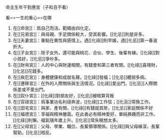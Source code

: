 命主生年干對應宮（子和丑不看）

看==一生的重心==在哪

1. 在[[命宮]]：爲自己而活，範疇由四化定。
2. 在[[兄弟宮]]：與母親、手足關係較大，受其影響。[[化忌]]則是非多。
3. 在[[夫妻宮]]：重點在異性與感情上。遇[[化祿]]則早婚，遇[[化忌]]第一春波折大。
4. 在[[子女宮]]：除子女外，還可能與桃花、合伙、學生、後輩有緣。[[化祿]]對小孩好，[[化忌]]爭吵多。
5. 在[[財帛宮]]：人的中心與財運相關，有錢會和第三者有關。[[化祿]]喜理財，[[化忌]]花錢多。
6. 在[[疾厄宮]]：身體健康和成就名聲。[[化祿]]發福；[[化忌]]體弱多病。
7. 在[[遷移宮]]：在外的人際關係與生活情況。[[化祿]]愛出門，[[化忌]]人際關係差或不愛出門。
8. 在[[奴仆宮]]：[[化祿]]對朋友好，[[化忌]]被暗算背叛
9. 在[[官祿宮]]：爲事業功名利祿奔波，[[化祿]]工作狂；[[化忌]]常換工作。
10. 在[[田宅宮]]：與家、產有關，[[化祿]]有錢就買房，[[化忌]]家庭關係不好
11. 在[[福德宮]]：享福與精神層面。在此者必有精神愛好，單純興趣而非工作。[[化祿]]則懶，福氣隨年歲上升。[[化忌]]常失眠想太多。
12. 在[[父母宮]]：父母、學業、職位、長輩領導關係。[[化祿]]與父母緣深，長輩幫助。[[化忌]]相反。

